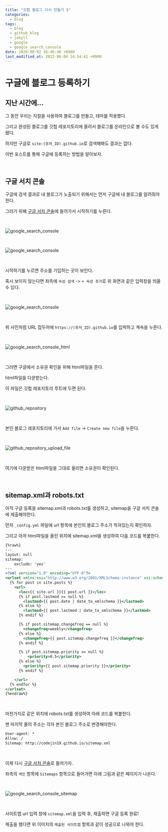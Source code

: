 ```yaml
---
title: "깃헙 블로그 다시 만들기 5"
categories:
  - blog
tags:
  - blog
  - github_blog
  - jekyll
  - google
  - google_search_console
date: 2020-09-02 16:46:40 +0900
last_modified_at: 2022-06-04 14:54:41 +0900
---
```


# 구글에 블로그 등록하기

## 지난 시간에...

그 동안 우리는 지킬을 사용하여 블로그를 만들고, 테마를 적용했다.

그리고 완성된 블로그를 깃헙 레포지토리에 올려서 블로그를 온라인으로 볼 수도 있게 됐다.

하지만 구글로 `site:(유저_ID).github.io`로 검색해봐도 결과는 없다.

이번 포스트를 통해 구글에 등록하는 방법을 알아보자.

<br>

## 구글 서치 콘솔

구글에 검색 결과로 내 블로그가 노출되기 위해서는 먼저 구글에 내 블로그를 알려줘야 한다.

그러기 위해 [구글 서치 콘솔](https://search.google.com/search-console/about)에 들어가서 시작하기를 누른다.

<br>

![google_search_console](/images/2020/2020-09-01-Making_Github_Blog_5_1.google_search_console.jpg)

<br>

![google_search_console](/images/2020/2020-09-01-Making_Github_Blog_5_2.google_search_console.jpg)

<br>

시작하기를 누르면 주소를 기입하는 곳이 보인다.

혹시 보이지 않는다면 좌측에 `속성 검색` -> `+ 속성 추가`로 위 화면과 같은 입력창을 띄울 수 있다.

<br>

![google_search_console](/images/2020/2020-09-01-Making_Github_Blog_5_3.google_search_console.jpg)

<br>

위 사진처럼 URL 접두어에 `https://(유저_ID).github.io`를 입력하고 계속을 누른다.

<br>

![google_search_console_html](/images/2020/2020-09-01-Making_Github_Blog_5_4.google_search_console_html.jpg)

<br>

그러면 구글에서 소유권 확인을 위해 html파일을 준다.

html파일을 다운받는다.

이 파일은 깃헙 레포지토리 루트에 두면 된다.

<br>

![github_repository](/images/2020/2020-09-01-Making_Github_Blog_5_5.github_repository.jpg)

<br>

본인 블로그 레포지토리에 가서 `Add file` -> `Create new file`을 누른다.

<br>

![github_repository_upload_file](/images/2020/2020-09-01-Making_Github_Blog_5_6.github_repository_upload_file.jpg)

<br>

여기에 다운받은 html파일을 그대로 올리면 소유권이 확인된다.

<br>

## sitemap.xml과 robots.txt

아직 구글 등록을 sitemap.xml과 robots.txt를 생성하고, sitemap을 구글 서치 콘솔에 제출해야한다.

먼저 `_config.yml` 파일에 url 항목에 본인의 블로그 주소가 적혀있는지 확인하자.

그리고 아까 html파일을 올린 위치에 sitemap.xml을 생성하여 다음 코드를 복붙한다.

```xml
{%raw%}
---
layout: null
sitemap:
    exclude: 'yes'
---
<?xml version="1.0" encoding="UTF-8"?>
<urlset xmlns:xsi="http://www.w3.org/2001/XMLSchema-instance" xsi:schemaLocation="http://www.sitemaps.org/schemas/sitemap/0.9 http://www.sitemaps.org/schemas/sitemap/0.9/sitemap.xsd" xmlns="http://www.sitemaps.org/schemas/sitemap/0.9">
  {% for post in site.posts %}
    <url>
      <loc>{{ site.url }}{{ post.url }}</loc>
      {% if post.lastmod == null %}
        <lastmod>{{ post.date | date_to_xmlschema }}</lastmod>
      {% else %}
        <lastmod>{{ post.lastmod | date_to_xmlschema }}</lastmod>
      {% endif %}

      {% if post.sitemap.changefreq == null %}
        <changefreq>weekly</changefreq>
      {% else %}
        <changefreq>{{ post.sitemap.changefreq }}</changefreq>
      {% endif %}

      {% if post.sitemap.priority == null %}
          <priority>0.5</priority>
      {% else %}
        <priority>{{ post.sitemap.priority }}</priority>
      {% endif %}

    </url>
  {% endfor %}
</urlset>
{%endraw%}
```

<br>

마찬가지로 같은 위치에 robots.txt를 생성하여 아래 코드를 복붙한다.

맨 마지막 줄의 주소는 각자 본인 블로그 주소로 변경해야한다.

```txt
User-agent: *
Allow: /
Sitemap: http://codejin19.github.io/sitemap.xml
```

<br>

이제 다시 [구글 서치 콘솔](https://search.google.com/search-console)로 들어가자.

좌측의 `색인` 항목에 `Sitemaps` 항목으로 들어가면 아래 그림과 같은 페이지가 나온다.

<br>

![google_search_console_sitemap](/images/2020/2020-09-01-Making_Github_Blog_5_7.google_search_console_sitemap.jpg)

<br>

사이트맵 url 입력 창에 `sitemap.xml`을 입력 후, 제출하면 구글 등록 완료!

제출을 했다면 위 이미지의 `제출된 사이트맵` 항목과 같이 성공으로 나와야 한다.